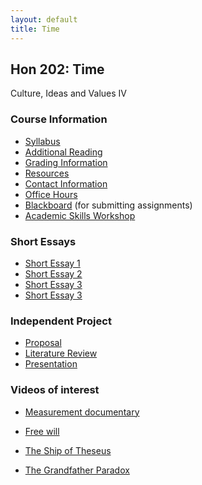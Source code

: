 ```yaml
---
layout: default
title: Time
---
```


## Hon 202: Time

Culture, Ideas and Values IV

### Course Information
+ [Syllabus](Syllabus.pdf)
+ [Additional Reading](Readings/)
+ [Grading Information](/Teaching/Grading/)
+ [Resources](/Teaching/Resources/)
+ [Contact Information](/Contact)
+ [Office Hours](/Contact/Office)
+ [Blackboard](http://blackboard.njcu.edu) (for submitting assignments)
+ [Academic Skills Workshop](http://www.njcu.edu/counselingcenter/academic-skills-workshops/)



### Short Essays

+ [Short Essay 1](Assignments/Short1) 
+ [Short Essay 2](Assignments/Short2)
+ [Short Essay 3](Assignments/Short3)
+ [Short Essay 3](Assignments/Short4)




### Independent Project

+ [Proposal](Assignments/Project/Proposal)
+ [Literature Review](Assignments/Project/Literature)
+ [Presentation](Assignments/Project/Presentation)



### Videos of interest

+ [Measurement documentary](https://www.youtube.com/watch?v=g81opjVDAaA)


+ [Free will](https://www.youtube.com/watch?v=iSfXdNIolQA)

+ [The Ship of Theseus](https://www.youtube.com/watch?v=dYAoiLhOuao)

+ [The Grandfather Paradox](https://www.youtube.com/watch?v=M8oITAoaCr4)